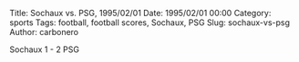 Title: Sochaux vs. PSG, 1995/02/01
Date: 1995/02/01 00:00
Category: sports
Tags: football, football scores, Sochaux, PSG
Slug: sochaux-vs-psg
Author: carbonero


Sochaux 1 - 2 PSG
